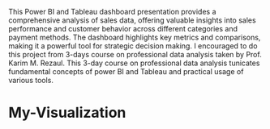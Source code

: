 This Power BI and Tableau dashboard presentation provides a comprehensive analysis of sales data, offering valuable insights into sales performance and customer behavior across different categories and payment methods. The dashboard highlights key metrics and comparisons, making it a powerful tool for strategic decision making.
I encouraged to do this project from 3-days course on professional data analysis taken by Prof. Karim M. Rezaul. This 3-day course on professional data analysis tunicates fundamental concepts of power BI and Tableau and practical usage of various tools.
# My-Visualization

